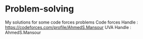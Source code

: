 # Problem-solving
My solutions for some code forces problems
Code forces Handle : https://codeforces.com/profile/AhmedS.Mansour
UVA Handle         : AhmedS.Mansour
